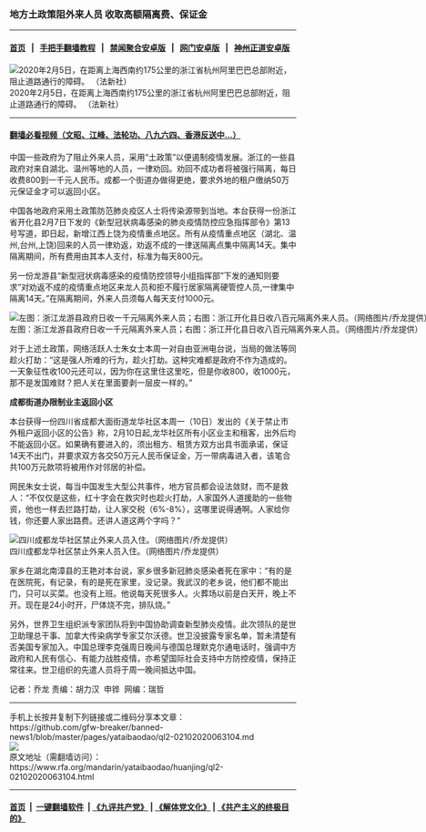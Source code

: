### 地方土政策阻外来人员  收取高额隔离费、保证金  
------------------------

#### [首页](https://github.com/gfw-breaker/banned-news1/blob/master/README.md) &nbsp;&nbsp;|&nbsp;&nbsp; [手把手翻墙教程](https://github.com/gfw-breaker/guides/wiki) &nbsp;&nbsp;|&nbsp;&nbsp; [禁闻聚合安卓版](https://github.com/gfw-breaker/bn-android) &nbsp;&nbsp;|&nbsp;&nbsp; [网门安卓版](https://github.com/oGate2/oGate) &nbsp;&nbsp;|&nbsp;&nbsp; [神州正道安卓版](https://github.com/SzzdOgate/update) 



<div id="headerimg">
 <img alt="2020年2月5日，在距离上海西南约175公里的浙江省杭州阿里巴巴总部附近，阻止道路通行的障碍。 （法新社）" src="https://www.rfa.org/mandarin/yataibaodao/huanjing/ql2-02102020063104.html/000_1OQ0RR.jpg/@@images/357ccf22-1709-4a73-addc-a932ac8408b5.jpeg" title="2020年2月5日，在距离上海西南约175公里的浙江省杭州阿里巴巴总部附近，阻止道路通行的障碍。 （法新社）"/>
 <div id="headerimgcontents">
  <div id="headerimgcaption">
   <span>
    2020年2月5日，在距离上海西南约175公里的浙江省杭州阿里巴巴总部附近，阻止道路通行的障碍。 （法新社）
   </span>
   <!-- zoomattribute -->
  </div>
  <!-- headerimgcaption -->
 </div>
 <!-- headerimagecontents -->
</div>

<hr/>


#### [翻墙必看视频（文昭、江峰、法轮功、八九六四、香港反送中...）](http://167.172.214.107/home.html)

<div id="storytext">
 <div>
  <div class="slot_header">
  </div>
 </div>
 <p>
  中国一些政府为了阻止外来人员，采用“土政策”以便遏制疫情发展。浙江的一些县政府对来自湖北、温州等地的人员，一律劝回。劝回不成功者将被强行隔离，每日收费800到一千元人民币。成都一个街道办做得更绝，要求外地的租户缴纳50万元保证金才可以返回小区。
 </p>
 <p>
  中国各地政府采用土政策防范肺炎疫区人士将传染源带到当地。本台获得一份浙江省开化县2月7日下发的《新型冠状病毒感染的肺炎疫情防控应急指挥部令》第13号写道，即日起，新增江西上饶为疫情重点地区。所有从疫情重点地区（湖北、温州,台州,上饶)回来的人员一律劝返，劝返不成的一律送隔离点集中隔离14天。集中隔离期间，所有费用由其本人支付，标准为每天800元。
 </p>
 <p>
 </p>
 <p>
 </p>
 <p>
  另一份龙游县“新型冠状病毒感染的疫情防控领导小组指挥部”下发的通知则要求“对劝返不成的疫情重点地区来龙人员和拒不履行居家隔离硬管控人员,一律集中隔离14天。”在隔离期间，外来人员须每人每天支付1000元。
 </p>
 <p>
 </p>
 <p>
  <div class="image-inline captioned" style="width:1500px;">
   <div style="width:1500px;">
    <img alt="左图：浙江龙游县政府日收一千元隔离外来人员；右图：浙江开化县日收八百元隔离外来人员。（网络图片/乔龙提供）" src="https://www.rfa.org/mandarin/yataibaodao/huanjing/ql2-02102020063104.html/m0210-ql2p2-3.jpg" title="左图：浙江龙游县政府日收一千元隔离外来人员；右图：浙江开化县日收八百元隔离外来人员。（网络图片/乔龙提供）"/>
   </div>
   <div class="image-caption">
    <span style="width:1500px;">
     左图：浙江龙游县政府日收一千元隔离外来人员；右图：浙江开化县日收八百元隔离外来人员。（网络图片/乔龙提供）
    </span>
    <span class="copyright">
    </span>
   </div>
  </div>
 </p>
 <p>
  对于上述土政策，网络活跃人士朱女士本周一对自由亚洲电台说，当局的做法等同趁火打劫：“这是强人所难的行为，趁火打劫。这种灾难都是政府不作为造成的。一天象征性收100元还可以，因为你在这里住这里吃，但是你收800，收1000元，那不是发国难财？把人关在里面要剥一层皮一样的。”
 </p>
 <p>
  <b>
   成都街道办限制业主返回小区
  </b>
 </p>
 <p>
  本台获得一份四川省成都大面街道龙华社区本周一（10日）发出的《关于禁止市外租户返回小区的公告》称，2月10日起,龙华社区所有小区业主和租客，出外后均不能返回小区。如果确有要进入的，须出租方、租赁方双方出具书面承诺，保证14天不出门，并要求双方各交50万元人民币保证金，万一带病毒进入者，该笔合共100万元款项将被用作对邻居的补偿。
 </p>
 <p>
  网民朱女士说，每当中国发生大型公共事件，地方官员都会设法敛财，而不是救人：“不仅仅是这些，红十字会在救灾时也趁火打劫，人家国外人道援助的一些物资，他也一样去拦路打劫，让人家交税（6%-8%），这哪里说得通啊。人家给你钱，你还要人家出路费。还讲人道这两个字吗？”
 </p>
 <p>
 </p>
 <p>
  <div class="image-inline captioned" style="width:1500px;">
   <div style="width:1500px;">
    <img alt="四川成都龙华社区禁止外来人员入住。（网络图片/乔龙提供）" src="https://www.rfa.org/mandarin/yataibaodao/huanjing/ql2-02102020063104.html/m0210-ql2p1.jpg" title="四川成都龙华社区禁止外来人员入住。（网络图片/乔龙提供）"/>
   </div>
   <div class="image-caption">
    <span style="width:1500px;">
     四川成都龙华社区禁止外来人员入住。（网络图片/乔龙提供）
    </span>
    <span class="copyright">
    </span>
   </div>
  </div>
 </p>
 <p>
  家乡在湖北南漳县的王艳对本台说，家乡很多新冠肺炎感染者死在家中：“有的是在医院死，有记录，有的是死在家里，没记录。我武汉的老乡说，他们都不能出门，只可以买菜。也没有上班。他说每天死很多人。火葬场以前是白天开，晚上不开。现在是24小时开，尸体烧不完，排队烧。”
 </p>
 <p>
  另外，世界卫生组织派专家团队将到中国协助调查新型肺炎疫情。此次领队的是世卫助理总干事、加拿大传染病学专家艾尔沃德。世卫没披露专家名单，暂未清楚有否美国专家加入。中国总理李克强周日晚间与德国总理默克尔通电话时，强调中方政府和人民有信心、有能力战胜疫情，亦希望国际社会支持中方防控疫情，保持正常往来。世卫组织的先遣人员将于周一晚间抵达中国。
 </p>
 <p>
 </p>
 <p>
  记者：乔龙 责编：胡力汉  申铧  网编：瑞哲
 </p>
</div>

<hr/>
手机上长按并复制下列链接或二维码分享本文章：<br/>
https://github.com/gfw-breaker/banned-news1/blob/master/pages/yataibaodao/ql2-02102020063104.md <br/>
<a href='https://github.com/gfw-breaker/banned-news1/blob/master/pages/yataibaodao/ql2-02102020063104.md'><img src='https://github.com/gfw-breaker/banned-news1/blob/master/pages/yataibaodao/ql2-02102020063104.md.png'/></a> <br/>
原文地址（需翻墙访问）：https://www.rfa.org/mandarin/yataibaodao/huanjing/ql2-02102020063104.html


------------------------
#### [首页](https://github.com/gfw-breaker/banned-news1/blob/master/README.md) &nbsp;|&nbsp; [一键翻墙软件](https://github.com/gfw-breaker/nogfw/blob/master/README.md) &nbsp;| [《九评共产党》](https://github.com/gfw-breaker/9ping.md/blob/master/README.md#九评之一评共产党是什么) | [《解体党文化》](https://github.com/gfw-breaker/jtdwh.md/blob/master/README.md) | [《共产主义的终极目的》](https://github.com/gfw-breaker/gczydzjmd.md/blob/master/README.md)


<img src='http://gfw-breaker.win/banned-news/pages/yataibaodao/ql2-02102020063104.md' width='0px' height='0px'/>
